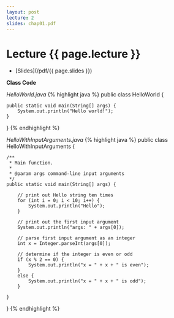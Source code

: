 ```yaml
---
layout: post
lecture: 2
slides: chap01.pdf
---
```


Lecture {{ page.lecture }}
==========================

- [Slides](/pdf/{{ page.slides }})

**Class Code**

*HelloWorld.java*
{% highlight java %}
public class HelloWorld {

    public static void main(String[] args) {
        System.out.println("Hello world!");
    }

}
{% endhighlight %}

*HelloWithInputArguments.java*
{% highlight java %}
public class HelloWithInputArguments {

	/**
	 * Main function.
	 * 
	 * @param args command-line input arguments
	 */
	public static void main(String[] args) {
		
		// print out Hello string ten times
		for (int i = 0; i < 10; i++) {
			System.out.println("Hello");			
		}
		
		// print out the first input argument
		System.out.println("args: " + args[0]);
		
		// parse first input argument as an integer
		int x = Integer.parseInt(args[0]);
				
		// determine if the integer is even or odd
		if (x % 2 == 0) {
			System.out.println("x = " + x + " is even");
		}
		else {
			System.out.println("x = " + x + " is odd");
		}

	}
}
{% endhighlight %}
